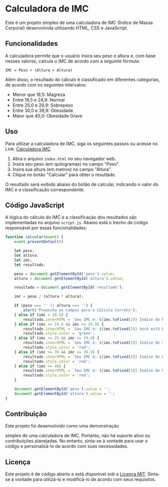 # Calculadora de IMC

Este é um projeto simples de uma calculadora de IMC (Índice de Massa Corporal) desenvolvida utilizando HTML, CSS e JavaScript.

## Funcionalidades

A calculadora permite que o usuário insira seu peso e altura e, com base nesses valores, calcula o IMC de acordo com a seguinte fórmula:

```
IMC = Peso ÷ (Altura × Altura)
```

Além disso, o resultado do cálculo é classificado em diferentes categorias, de acordo com os seguintes intervalos:

- Menor que 18,5: Magreza
- Entre 18,5 e 24,9: Normal
- Entre 25,0 e 29,9: Sobrepeso
- Entre 30,0 e 39,9: Obesidade
- Maior que 40,0: Obesidade Grave

## Uso

Para utilizar a calculadora de IMC, siga os seguintes passos ou acesse no Link:
[Calculadora IMC](https://jlms-appimc.netlify.app/)

1. Abra o arquivo `index.html` no seu navegador web.
2. Insira seu peso (em quilogramas) no campo "Peso".
3. Insira sua altura (em metros) no campo "Altura".
4. Clique no botão "Calcular" para obter o resultado.

O resultado será exibido abaixo do botão de calcular, indicando o valor do IMC e a classificação correspondente.

## Código JavaScript

A lógica do cálculo do IMC e a classificação dos resultados são implementadas no arquivo `script.js`. Abaixo está o trecho de código responsável por essas funcionalidades:

```javascript
function calcular(event) {
    event.preventDefault()

    let peso;
    let altura;
    let imc;
    let resultado;

    peso = document.getElementById('peso').value;
    altura = document.getElementById('altura').value;

    resultado = document.getElementById('resultado');

    imc = peso / (altura * altura);

    if (peso === '' || altura === '') {
        alert('Preencha os Campos para o Cálculo Correto');
    } else if (imc < 18.5) {
        resultado.innerHTML = `Seu IMC é: ${imc.toFixed(2)} Índice de Magreza Cuidado!`;
    } else if (imc >= 18.6 && imc <= 24.9) {
        resultado.innerHTML = `Seu IMC é: ${imc.toFixed(2)} Você está Dentro da Normalidade`;
        resultado.style.color = 'green';
    } else if (imc >= 25 && imc <= 29.9) {
        resultado.innerHTML = `Seu IMC é: ${imc.toFixed(2)} Índice de Sobrepeso Atenção!`;
        resultado.style.color = 'red';
    } else if (imc >= 30 && imc <= 39.9) {
        resultado.innerHTML = `Seu IMC é: ${imc.toFixed(2)} Índice de Obesidade Cuidado!`;
        resultado.style.color = 'red';
    } else if (imc >= 40) {
        resultado.innerHTML = `Seu IMC é: ${imc.toFixed(2)} Índice de Obesidade Grave!`;
        resultado.style.color = 'red';
    }

    document.getElementById('peso').value = '';
    document.getElementById('altura').value = '';
}
```

## Contribuição

Este projeto foi desenvolvido como uma demonstração

 simples de uma calculadora de IMC. Portanto, não há suporte ativo ou contribuições planejadas. No entanto, sinta-se à vontade para usar o código e personalizá-lo de acordo com suas necessidades.

## Licença

Este projeto é de código aberto e está disponível sob a [Licença MIT](LICENSE). Sinta-se à vontade para utilizá-lo e modificá-lo de acordo com seus requisitos.
